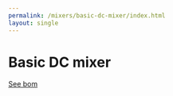 ```yaml
---
permalink: /mixers/basic-dc-mixer/index.html
layout: single
---
```


# Basic DC mixer

[See bom](bom/ibom.html)
